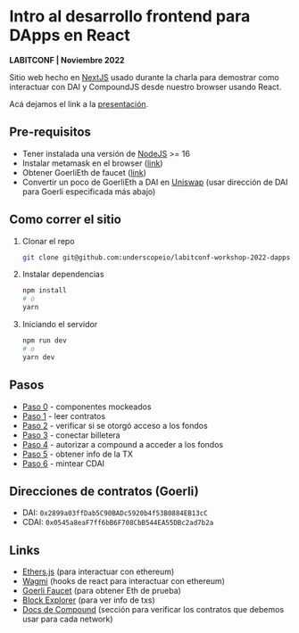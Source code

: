 # Intro al desarrollo frontend para DApps en React 
**LABITCONF | Noviembre 2022**

Sitio web hecho en [NextJS](https://nextjs.org/) usado durante la charla para demostrar como interactuar con DAI y CompoundJS desde nuestro browser usando React.

Acá dejamos el link a la [presentación](https://github.com/underscopeio/labitconf-workshop-2022-dapps/blob/main/presentation.pdf).

## Pre-requisitos

- Tener instalada una versión de [NodeJS](https://nodejs.org/) >= 16
- Instalar metamask en el browser ([link](https://metamask.io/))
- Obtener GoerliEth de faucet ([link](https://goerlifaucet.com/))
- Convertir un poco de GoerliEth a DAI en [Uniswap](https://app.uniswap.org/) (usar dirección de DAI para Goerli especificada más abajo)

## Como correr el sitio

1. Clonar el repo

	```bash
	git clone git@github.com:underscopeio/labitconf-workshop-2022-dapps.git 
	```

2. Instalar dependencias

	```bash
	npm install
	# ó
	yarn
	```

2. Iniciando el servidor

	```bash
	npm run dev
	# o
	yarn dev
	```

## Pasos

- [Paso 0](./src/pages/demo-0.tsx) - componentes mockeados
- [Paso 1](./src/pages/demo-1.tsx) - leer contratos
- [Paso 2](./src/pages/demo-2.tsx) - verificar si se otorgó acceso a los fondos
- [Paso 3](./src/pages/demo-3.tsx) - conectar billetera
- [Paso 4](./src/pages/demo-4.tsx) - autorizar a compound a acceder a los fondos
- [Paso 5](./src/pages/demo-5.tsx) - obtener info de la TX
- [Paso 6](./src/pages/demo-6.tsx) - mintear CDAI

## Direcciones de contratos (Goerli)

- DAI: `0x2899a03ffDab5C90BADc5920b4f53B0884EB13cC`
- CDAI: `0x0545a8eaF7ff6bB6F708CbB544EA55DBc2ad7b2a`

## Links

- [Ethers.js](https://docs.ethers.io/) (para interactuar con ethereum)
- [Wagmi](https://wagmi.sh/) (hooks de react para interactuar con ethereum)
- [Goerli Faucet](https://goerlifaucet.com/) (para obtener Eth de prueba)
- [Block Explorer](https://goerli.etherscan.io/) (para ver info de txs)
- [Docs de Compound](https://docs.compound.finance/#networks) (sección para verificar los contratos que debemos usar para cada network)

